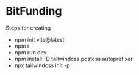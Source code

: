 # BitFunding

Steps for creating
- npm init vite@latest
- npm i
- npm run dev
- npm install -D tailwindcss postcss autoprefixer
- npx tailwindcss init -p
